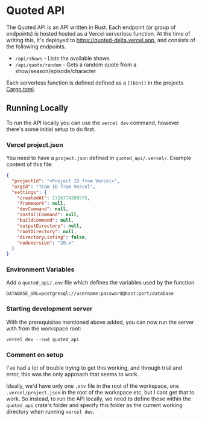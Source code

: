 # Quoted API

The Quoted API is an API written in Rust. Each endpoint (or group of endpoints) is hosted hosted as a Vercel serverless function.
At the time of writing this, it's deployed to https://quoted-delta.vercel.app, and consists of the following endpoints. 

- `/api/shows` - Lists the available shows
- `/api/quote/random` - Gets a random quote from a show/season/episode/character

Each serverless function is defined defined as a `[[bin]]` in the projects [Cargo.toml](./Cargo.toml).

## Running Locally

To run the API locally you can use the `vercel dev` command, however there's some initial setup to do first. 

### Vercel project.json

You need to have a `project.json` defined in `quoted_api/.vercel/`. Example content of this file:

```json
{
  "projectId": "<Project ID from Vercel>",
  "orgId": "Team ID from Vercel",
  "settings": {
    "createdAt": 1726774289575,
    "framework": null,
    "devCommand": null,
    "installCommand": null,
    "buildCommand": null,
    "outputDirectory": null,
    "rootDirectory": null,
    "directoryListing": false,
    "nodeVersion": "20.x"
  }
}
```

### Environment Variables

Add a `quoted_api/.env` file which defines the variables used by the function. 
```env
DATABASE_URL=postgresql://username:password@host:port/database
```

### Starting development server

With the prerequisites mentioned above added, you can now run the server with from the workspace root:

```
vercel dev --cwd quoted_api
```

### Comment on setup

I've had a lot of trouble trying to get this working, and through trial and error, this was the only approach that seems to work. 

Ideally, we'd have only one `.env` file in the root of the workspace, one `.vercel/project.json` in the root of the workspace etc, but I cant get that to work. So instead, to run the API locally, we need to define these within the `quoted_api` crate's folder and specify this folder as the current working directory when running `vercel dev`.